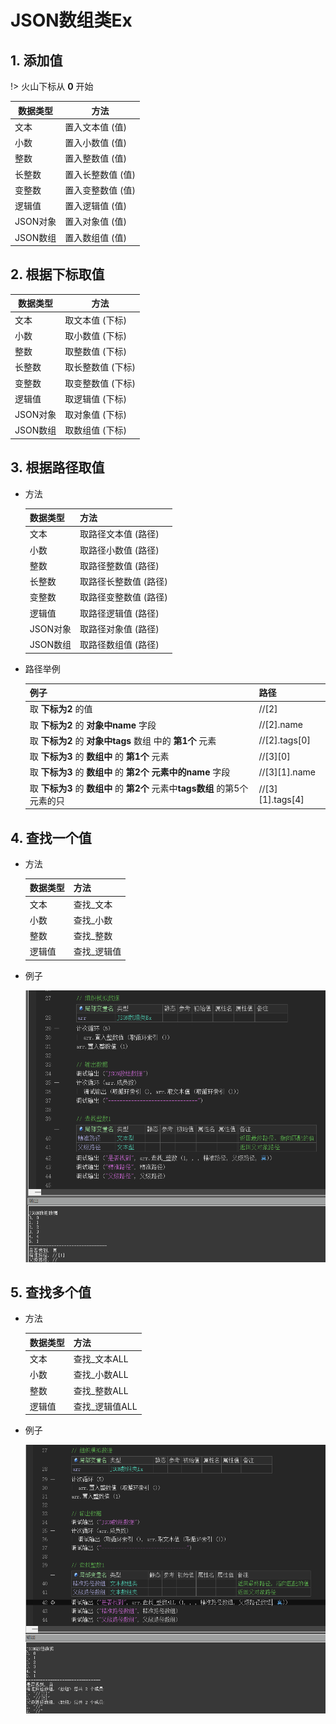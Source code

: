 # JSON数组类Ex



## 1. 添加值

!> 火山下标从 **0** 开始

| 数据类型 | 方法              |
| -------- | ----------------- |
| 文本     | 置入文本值 (值)   |
| 小数     | 置入小数值 (值)   |
| 整数     | 置入整数值 (值)   |
| 长整数   | 置入长整数值 (值) |
| 变整数   | 置入变整数值 (值) |
| 逻辑值   | 置入逻辑值 (值)   |
| JSON对象 | 置入对象值 (值)   |
| JSON数组 | 置入数组值 (值)   |

## 2. 根据下标取值

| 数据类型 | 方法              |
| -------- | ----------------- |
| 文本     | 取文本值 (下标)   |
| 小数     | 取小数值 (下标)   |
| 整数     | 取整数值 (下标)   |
| 长整数   | 取长整数值 (下标) |
| 变整数   | 取变整数值 (下标) |
| 逻辑值   | 取逻辑值 (下标)   |
| JSON对象 | 取对象值 (下标)   |
| JSON数组 | 取数组值 (下标)   |

## 3. 根据路径取值

- 方法

  | 数据类型 | 方法                  |
  | -------- | --------------------- |
  | 文本     | 取路径文本值 (路径)   |
  | 小数     | 取路径小数值 (路径)   |
  | 整数     | 取路径整数值 (路径)   |
  | 长整数   | 取路径长整数值 (路径) |
  | 变整数   | 取路径变整数值 (路径) |
  | 逻辑值   | 取路径逻辑值 (路径)   |
  | JSON对象 | 取路径对象值 (路径)   |
  | JSON数组 | 取路径数组值 (路径)   |

- 路径举例

  | 例子                                                         | 路径               |
  | ------------------------------------------------------------ | ------------------ |
  | 取 **下标为2** 的值                                          | //[2]              |
  | 取 **下标为2** 的 **对象中name** 字段                        | //[2].name         |
  | 取 **下标为2** 的 **对象中tags** 数组 中的 **第1个** 元素    | //[2].tags[0]      |
  | 取 **下标为3** 的 **数组中** 的 **第1个** 元素               | //\[3\][0]         |
  | 取 **下标为3** 的 **数组中** 的 **第2个** **元素中的name** 字段 | //\[3\][1].name    |
  | 取 **下标为3** 的 **数组中** 的 **第2个** 元素中**tags数组** 的第5个元素的只 | //\[3\][1].tags[4] |

## 4. 查找一个值

- 方法

  | 数据类型 | 方法        |
  | -------- | ----------- |
  | 文本     | 查找_文本   |
  | 小数     | 查找_小数   |
  | 整数     | 查找_整数   |
  | 逻辑值   | 查找_逻辑值 |

- 例子

  ![image-20240427122745880](jsonArr.assets/image-20240427122745880.png)

## 5. 查找多个值

- 方法

  | 数据类型 | 方法           |
  | -------- | -------------- |
  | 文本     | 查找_文本ALL   |
  | 小数     | 查找_小数ALL   |
  | 整数     | 查找_整数ALL   |
  | 逻辑值   | 查找_逻辑值ALL |

- 例子

  ![image-20240427123002796](jsonArr.assets/image-20240427123002796.png)

